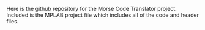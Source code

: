 Here is the github repository for the Morse Code Translator project. Included is the MPLAB project file which includes all of the code and header files. 
